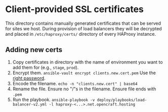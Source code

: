 # Client-provided SSL certificates

This directory contains manually generated certificates that can be served for sites we host.
During provision of load balancers they will be decrypted and placed in `/etc/haproxy/certs/` directory
of every HAProxy instance.

## Adding new certs

1. Copy certificates in directory with the name of environment you want to add them for (e.g., `stage`, `prod`).
1. Encrypt them. `ansible-vault encrypt clients.new.cert.pem` Use the [right password](https://vault.opencraft.com:8200/ui/vault/secrets/secret/show/core/Ansible%20Vault).
1. Encode the filename. `echo -n "clients.new.cert" | base64`
1. Rename the file. Ensure no "/"s in the filename. Ensure file ends with `.pem`
1. Run the playbook. `ansible-playbook -v deploy/playbooks/load-balancer-v2.yml -l haproxy-<...>.net.opencraft.hosting`